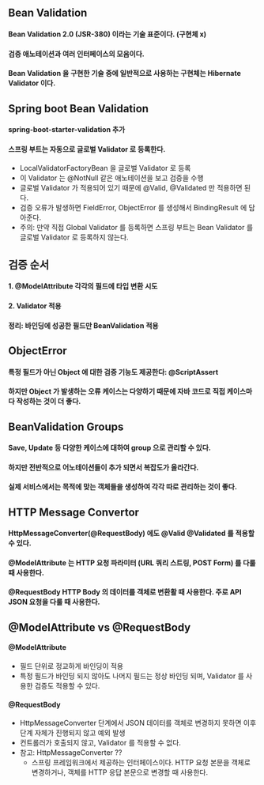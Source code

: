 ## Bean Validation
#### Bean Validation 2.0 (JSR-380) 이라는 기술 표준이다. (구현체 x)
#### 검증 애노테이션과 여러 인터페이스의 모음이다.
#### Bean Validation 을 구현한 기술 중에 일반적으로 사용하는 구현체는 Hibernate Validator 이다.


## Spring boot Bean Validation
#### spring-boot-starter-validation 추가
#### 스프링 부트는 자동으로 글로벌 Validator 로 등록한다.
- LocalValidatorFactoryBean 을 글로벌 Validator 로 등록
- 이 Validator 는 @NotNull 같은 애노테이션을 보고 검증을 수행 
- 글로벌 Validator 가 적용되어 있기 때문에 @Valid, @Validated 만 적용하면 된다.
- 검증 오류가 발생하면 FieldError, ObjectError 를 생성해서 BindingResult 에 담아준다.
- 주의: 만약 직접 Global Validator 를 등록하면 스프링 부트는 Bean Validator 를 글로벌 Validator 로 등록하지 않는다.

## 검증 순서
#### 1. @ModelAttribute 각각의 필드에 타입 변환 시도
#### 2. Validator 적용
#### 정리: 바인딩에 성공한 필드만 BeanValidation 적용

## ObjectError
#### 특정 필드가 아닌 Object 에 대한 검증 기능도 제공한다: @ScriptAssert
#### 하지만 Object 가 발생하는 오류 케이스는 다양하기 때문에 자바 코드로 직접 케이스마다 작성하는 것이 더 좋다.

## BeanValidation Groups 
#### Save, Update 등 다양한 케이스에 대하여 group 으로 관리할 수 있다.
#### 하지만 전반적으로 어노테이션들이 추가 되면서 복잡도가 올라간다.
#### 실제 서비스에서는 목적에 맞는 객체들을 생성하여 각각 따로 관리하는 것이 좋다.


## HTTP Message Convertor
#### HttpMessageConverter(@RequestBody) 에도 @Valid @Validated 를 적용할 수 있다.
#### @ModelAttribute 는 HTTP 요청 파라미터 (URL 쿼리 스트링, POST Form) 를 다룰 때 사용한다.
#### @RequestBody HTTP Body 의 데이터를 객체로 변환활 때 사용한다. 주로 API JSON 요청을 다룰 때 사용한다.

## @ModelAttribute vs @RequestBody
#### @ModelAttribute
- 필드 단위로 정교하게 바인딩이 적용
- 특정 필드가 바인딩 되지 않아도 나머지 필드는 정상 바인딩 되며, Validator 를 사용한 검증도 적용할 수 있다.

#### @RequestBody
- HttpMessageConverter 단계에서 JSON 데이터를 객체로 변경하지 못하면 이후 단계 자체가 진행되지 않고 예외 발생
- 컨트롤러가 호출되지 않고, Validator 를 적용할 수 없다.
- 참고: HttpMessageConverter ??
    - 스프링 프레임워크에서 제공하는 인터페이스이다. HTTP 요청 본문을 객체로 변경하거나, 객체를 HTTP 응답 본문으로 변경할 때 사용한다.

